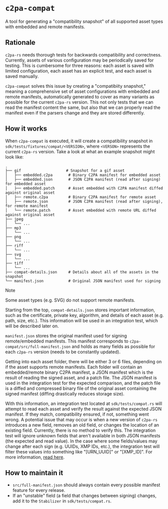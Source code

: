 # `c2pa-compat`
A tool for generating a "compatibility snapshot" of all supported asset types with embedded and remote manifests.

## Rationale
`c2pa-rs` needs thorough tests for backwards compatibility and correctness. Currently, assets of various configuration may be periodically saved for testing. This is cumbersome for three reasons: each asset is saved with limited configuration, each asset has an explicit test, and each asset is saved manually. 

`c2pa-compat` solves this issue by creating a "compatibiity snapshot," meaning a comprehensive set of asset configurations with embedded and remote manifests, automatically generated to cover as many variants as possible for the current `c2pa-rs` version. This not only tests that we can read the manifest content the same, but also that we can properly read the manifest even if the parsers change and they are stored differently.

## How it works
When `c2pa-compat` is executed, it will create a compatibility snapshot in `sdk/tests/fixtures/compat/<VERSION>`, where `<VERSON>` represents the current `c2pa-rs` version. Take a look at what an example snapshot might look like:

    .
    ├── gif                    # Snapshot for a gif asset 
    │   ├── embedded.c2pa       # Binary C2PA manifest for embedded asset
    │   ├── embedded.json       # JSON C2PA manifest (read after signing) for embedded asset
    │   ├── embedded.patch      # Asset embedded with C2PA manifest diffed against original asset
    │   ├── remote.c2pa         # Binary C2PA manifest for remote asset
    │   ├── remote.json         # JSON C2PA manifest (read after signing), for remote manifest
    │   └── remote.patch        # Asset embedded with remote URL diffed against original asset
    ├── jpeg
    │   └── ...
    ├── mp3
    │   └── ...
    ├── png
    │   └── ...
    ├── riff
    │   └── ...
    ├── svg
    │   └── ...
    ├── tiff
    │   └── ...
    ├── compat-details.json     # Details about all of the assets in the snapshot
    └── manifest.json           # Original JSON manifest used for signing

> [!NOTE]
> Some asset types (e.g. SVG) do not support remote manifests.

Starting from the top, `compat-details.json` stores important information, such as the certificate, private key, algorithm, and details of each asset (e.g. path, size, etc.). This information will be used in an integration test, which will be described later on.

`manifest.json` stores the original manifest used for signing remote/embedded manifests. This manifest corresponds to `c2pa-compat/src/full-manifest.json` and holds as many fields as possible for each `c2pa-rs` version (needs to be constantly updated).  

Getting into each asset folder, there will be either 3 or 6 files, depending on if the asset supports remote manifests. Each folder will contain an embedded/remote binary C2PA manifest, a JSON manifest which is the result of reading the signed asset, and a patch file. The JSON manifest is used in the integration test for the expected comparison, and the patch file is a diffed and compressed binary file of the original asset containing the signed manifest (diffing drastically reduces storage size).

With this information, an integration test located at `sdk/tests/compat.rs` will attempt to read each asset and verify the result against the expected JSON manifest. If they match, compatibility ensured, if not, something went wrong. A potential issue that may occur is when a new version of `c2pa-rs` introduces a new field, removes an old field, or changes the location of an existing field. Currently, there is no method to verify this. The integration test will ignore unknown fields that aren't available in both JSON manifests (the expected and read value). In the case where some fields/values may change after each sign (e.g. UUIDs, XMP IDs, etc.), the integration test will filter these values into something like "[URN_UUID]" or "[XMP_ID]". For more information, [read here](https://github.com/contentauth/c2pa-rs/pull/513#issuecomment-2291265657).

## How to maintain it
- `src/full-manifest.json` should always contain every possible manifest feature for every release.
- If an "unstable" field (a field that changes between signing) changes, add it to the `Stabilizer` in `sdk/tests/compat.rs`. 
